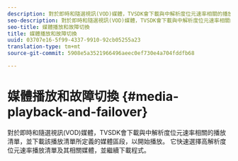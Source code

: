 ```yaml
---
description: 對於即時和隨選視訊(VOD)媒體，TVSDK會下載與中解析度位元速率相關的播放清單，並下載該播放清單所定義的媒體區段，以開始播放。 它快速選擇高解析度位元速率播放清單及其相關媒體，並繼續下載程式。
seo-description: 對於即時和隨選視訊(VOD)媒體，TVSDK會下載與中解析度位元速率相關的播放清單，並下載該播放清單所定義的媒體區段，以開始播放。 它快速選擇高解析度位元速率播放清單及其相關媒體，並繼續下載程式。
seo-title: 媒體播放和故障切換
title: 媒體播放和故障切換
uuid: 03707e16-5f99-4337-9910-92cb05255a23
translation-type: tm+mt
source-git-commit: 5908e5a3521966496aeec0ef730e4a704fddfb68

---
```



# 媒體播放和故障切換 {#media-playback-and-failover}

對於即時和隨選視訊(VOD)媒體，TVSDK會下載與中解析度位元速率相關的播放清單，並下載該播放清單所定義的媒體區段，以開始播放。 它快速選擇高解析度位元速率播放清單及其相關媒體，並繼續下載程式。